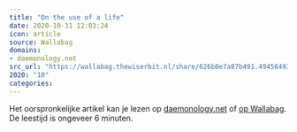 ```yaml
---
title: "On the use of a life"
date: 2020-10-31 12:03:24
icon: article
source: Wallabag
domains:
- daemonology.net
src_url: "https://wallabag.thewiserbit.nl/share/626b0e7a87b491.49456493"
2020: "10"
categories:
---
```

Het oorspronkelijke artikel kan je lezen op [daemonology.net](http://www.daemonology.net/blog/2020-09-20-On-the-use-of-a-life.html) of [op Wallabag](https://wallabag.thewiserbit.nl/share/626b0e7a87b491.49456493). De leestijd is ongeveer 6 minuten.